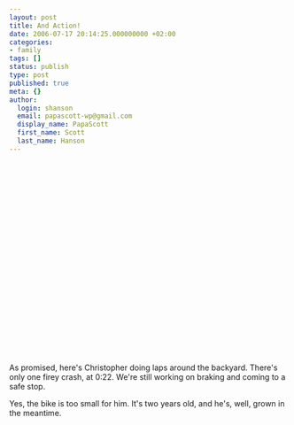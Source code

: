```yaml
---
layout: post
title: And Action!
date: 2006-07-17 20:14:25.000000000 +02:00
categories:
- family
tags: []
status: publish
type: post
published: true
meta: {}
author:
  login: shanson
  email: papascott-wp@gmail.com
  display_name: PapaScott
  first_name: Scott
  last_name: Hanson
---
```

<p><object width="425" height="350"><param name="movie" value="http://www.youtube.com/v/hsB7CvfuWuI" /><embed src="https://www.youtube.com/v/hsB7CvfuWuI" type="application/x-shockwave-flash" width="425" height="350"></embed></object></p>
<p>As promised, here's Christopher doing laps around the backyard. There's only one firey crash, at 0:22. We're still working on braking and coming to a safe stop.</p>
<p>Yes, the bike is too small for him. It's two years old, and he's, well, grown in the meantime.</p>
